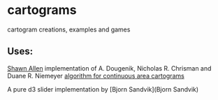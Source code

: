 # cartograms
cartogram creations, examples and games

## Uses:

[Shawn Allen](https://github.com/shawnbot/d3-cartogram) implementation of A. Dougenik, Nicholas R. Chrisman and Duane R. Niemeyer [algorithm for continuous area cartograms](http://lambert.nico.free.fr/tp/biblio/Dougeniketal1985.pdf)

A pure d3 slider implementation by [Bjorn Sandvik](Bjorn Sandvik)

